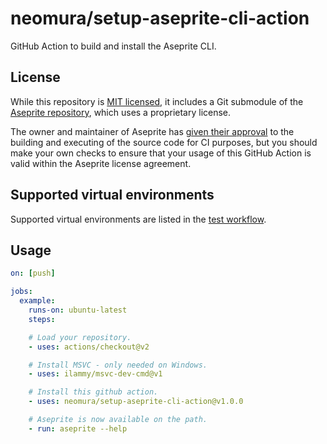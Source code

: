 # neomura/setup-aseprite-cli-action

GitHub Action to build and install the Aseprite CLI.

## License

While this repository is [MIT licensed](./license.md), it includes a Git submodule of the [Aseprite repository](https://github.com/aseprite/aseprite), which uses a proprietary license.

The owner and maintainer of Aseprite has [given their approval](https://community.aseprite.org/t/integrating-aseprite-with-travis-ci/1351) to the building and executing of the source code for CI purposes, but you should make your own checks to ensure that your usage of this GitHub Action is valid within the Aseprite license agreement.

## Supported virtual environments

Supported virtual environments are listed in the [test workflow](./.github/workflows/test.yaml).

## Usage

```yaml
on: [push]

jobs:
  example:
    runs-on: ubuntu-latest
    steps:

    # Load your repository.
    - uses: actions/checkout@v2

    # Install MSVC - only needed on Windows.
    - uses: ilammy/msvc-dev-cmd@v1

    # Install this github action.
    - uses: neomura/setup-aseprite-cli-action@v1.0.0

    # Aseprite is now available on the path.
    - run: aseprite --help
```
